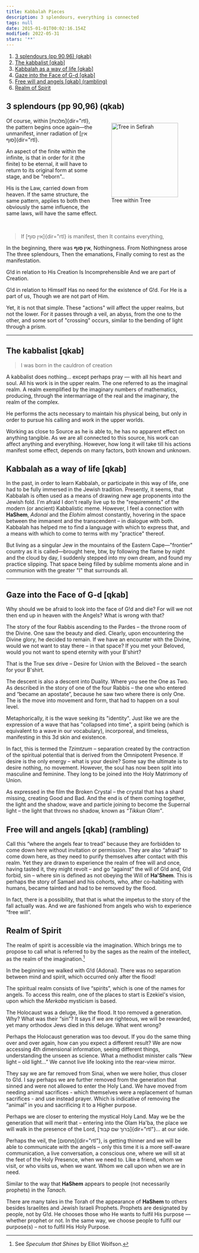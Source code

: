```yaml
---
title: Kabbalah Pieces
description: 3 splendours, everything is connected
tags: null
date: 2015-01-01T00:02:16.154Z
modified: 2022-05-31
stars: '**'
---
```


1. [3 splendours (pp 90,96) (qkab)](#3-splendours-pp-9096-qkab)
2. [The kabbalist \[qkab\]](#the-kabbalist-qkab)
3. [Kabbalah as a way of life \[qkab\]](#kabbalah-as-a-way-of-life-qkab)
4. [Gaze into the Face of G-d \[qkab\]](#gaze-into-the-face-of-g-d-qkab)
5. [Free will and angels \[qkab\] (rambling)](#free-will-and-angels-qkab-rambling)
6. [Realm of Spirit](#realm-of-spirit)

## 3 splendours (pp 90,96) (qkab)

<figure style="float: right">
  <img src="/posts/img/qkab/tree_in_tree.png" alt="Tree in Sefirah" width="180" height="200" />
  <figcaption>Tree within Tree</figcaption>
</figure>

Of course, within [מלכות]{dir="rtl}, the pattern begins once again&mdash;the unmanifest, inner radiation of [אין סוף]{dir="rtl}.

An aspect of the finite within the infinite, is that in order for it (the finite) to be eternal, it will have to return to its original form at some stage, and be "reborn"..

His is the Law, carried down from heaven. If the same structure, the same pattern, applies to both then obviously the same influence, the same laws, will have the same effect.

<br clear="all" />

> If [אין סוף]{dir="rtl} is manifest, then It contains everything,

<div class="poem">

In the beginning,
there was <b>אין סוף</b>, Nothingness.
From Nothingness arose
The three splendours,
Then the emanations,
Finally coming to rest
as the manifestation.

G!d in relation to His Creation
Is Incomprehensible
And we are part of Creation.

G!d in relation to Himself
Has no need for the existence of G!d.
For He is a part of us,
Though we are not part of Him.

</div>

Yet, it is not that simple. These "actions" will affect the upper realms, but not the lower. For it passes through a veil, an abyss, from the one to the other, and some sort of "crossing" occurs, similar to the bending of light through a prism.

---

## The kabbalist [qkab]

> I was born in the cauldron of creation

A kabbalist does nothing... except perhaps pray &mdash; with all his heart and soul. All his work is in the upper realm. The one referred to as the imaginal realm. A realm exemplified by the imaginary numbers of mathematics, producing, through the intermarriage of the real and the imaginary, the realm of the complex.

He performs the acts necessary to maintain his physical being, but only in order to pursue his calling and work in the upper worlds.

Working as close to Source as he is able to, he has no apparent effect on anything tangible. As we are all connected to this source, his work can affect anything and everything. However, how long it will take till his actions manifest some effect, depends on many factors, both known and unknown.

## Kabbalah as a way of life [qkab]

In the past, in order to learn Kabbalah, or participate in this way of life, one had to be fully immersed in the Jewish tradition. Presently, it seems, that Kabbalah is often used as a means of drawing new age proponents into the Jewish fold. I'm afraid I don't really live up to the "requirements" of the modern (or ancient) Kabbalistic meme. However, I feel a connection with **HaShem**, _Adonai_ and the _Elohim_ almost constantly, hovering in the space between the immanent and the transcendent &ndash; in dialogue with both. Kabbalah has helped me to find a language with which to express that, and a means with which to come to terms with my "practice" thereof.

But living as a singular Jew in the mountains of the Eastern Cape&mdash;"frontier" country as it is called&mdash;brought here, btw, by following the flame by night and the cloud by day, I suddenly stepped into my own dream, and found my practice slipping. That space being filled by sublime moments alone and in communion with the greater "I" that surrounds all.

---

## Gaze into the Face of G-d [qkab]

Why should we be afraid to look into the face of G!d and die? For will we not then end up in heaven with the Angels? What is wrong with that?

The story of the four Rabbis ascending to the Pardes – the throne room of the Divine. One saw the beauty and died. Clearly, upon encountering the Divine glory, he decided to remain. If we have an encounter with the Divine, would we not want to stay there – in that space? If you met your Beloved, would you not want to spend eternity with your B'shirt?

That is the True sex drive – Desire for Union with the Beloved – the search for your B'shirt.

The descent is also a descent into Duality. Where you see the One as Two. As described in the story of one of the four Rabbis – the one who entered and “became an apostate”, because he saw two where there is only One. The is the move into movement and form, that had to happen on a soul level.

Metaphorically, it is the wave seeking its "identity". Just like we are the expression of a wave that has "collapsed into time", a spirit being (which is equivalent to a wave in our vocabulary), incorporeal, and timeless, manifesting in this 3d skin and existence.

In fact, this is termed the _Tzimtzum_ – separation created by the contraction of the spiritual potential that is derived from the Omnipotent Presence. If desire is the only energy – what is your desire? Some say the ultimate is to desire nothing, no movement. However, the soul has now been split into masculine and feminine. They long to be joined into the Holy Matrimony of Union.

As expressed in the film the Broken Crystal – the crystal that has a shard missing, creating Good and Bad. And the end is of them coming together, the light and the shadow, wave and particle joining to become the Supernal light – the light that throws no shadow, known as _“Tikkun Olam”_.

## Free will and angels [qkab] (rambling)

Call this “where the angels fear to tread” because they are forbidden to come down here without invitation or permission. They are also “afraid” to come down here, as they need to purify themselves after contact with this realm. Yet they are drawn to experience the realm of free will and once, having tasted it, they might revolt – and go “against” the will of G!d and, G!d forbid, sin – where sin is defined as not obeying the Will of **Ha'Shem**. This is perhaps the story of Samael and his cohorts, who, after co-habiting with humans, became tainted and had to be removed by the flood.

In fact, there is a possibility, that that is what the impetus to the story of the fall actually was. And we are fashioned from angels who wish to experience “free will”.

## Realm of Spirit

The realm of spirit is accessible via the imagination. Which brings me to propose to call what is referred to by the sages as the realm of the intellect, as the realm of the imagination.[^1]

In the beginning we walked with G!d (Adonai). There was no separation between mind and spirit, which occurred only after the flood!

The spiritual realm consists of live “spirits”, which is one of the names for angels. To access this realm, one of the places to start is Ezekiel's vision, upon which the _Merkaba_ mysticism is based.

The Holocaust was a deluge, like the flood. It too removed a generation. Why? What was their “sin”? It says if we are righteous, we will be rewarded, yet many orthodox Jews died in this deluge. What went wrong?

Perhaps the Holocaust generation was too devout. If you do the same thing over and over again, how can you expect a different result? We are now accessing 4th dimensional information, seeing different things, understanding the unseen as science. What a methodist minister calls “New light – old light...” We cannot live life looking into the rear-view mirror.

They say we are far removed from Sinai, when we were holier, thus closer to G!d. I say perhaps we are further removed from the generation that sinned and were not allowed to enter the Holy Land. We have moved from needing animal sacrifices - which themselves were a replacement of human sacrifices - and use instead prayer. Which is indicative of removing the “animal” in you and sacrificing it to a Higher purpose.

Perhaps we are closer to entering the mystical Holy Land. May we be the generation that will merit that – entering into the Olam Ha'ba, the place we will walk in the presence of the Lord, [ברוך שם קבוד]{dir="rtl"}... at our side.

Perhaps the veil, the [מחסום]{dir="rtl"}, is getting thinner and we will be able to communicate with the angels – only this time it is a more self-aware communication, a live conversation, a conscious one, where we will sit at the feet of the Holy Presence, when we need to. Like a friend, whom we visit, or who visits us, when we want. Whom we call upon when we are in need.

Similar to the way that **HaShem** appears to people (not necessarily prophets) in the _Tanach_.

There are many tales in the Torah of the appearance of **HaShem** to others besides Israelites and Jewish Israeli Prophets. Prophets are designated by people, not by G!d. He chooses those who He wants to fulfil His purpose &mdash; whether prophet or not. In the same way, we choose people to fulfil our purpose(s) – not to fulfil His Holy Purpose.

[^1]: See _Speculum that Shines_ by Elliot Wolfson.
